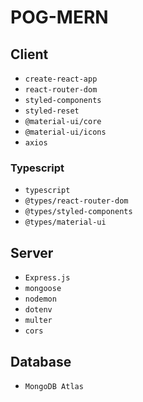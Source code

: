 # POG-MERN

## Client

- `create-react-app`
- `react-router-dom`
- `styled-components`
- `styled-reset`
- `@material-ui/core`
- `@material-ui/icons`
- `axios`

### Typescript

- `typescript`
- `@types/react-router-dom`
- `@types/styled-components`
- `@types/material-ui`

## Server

- `Express.js`
- `mongoose`
- `nodemon`
- `dotenv`
- `multer`
- `cors`

## Database

- `MongoDB Atlas`
